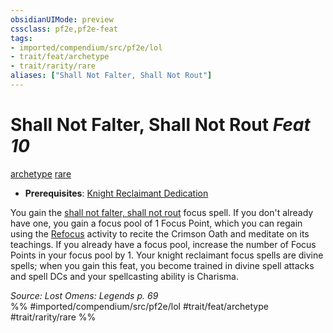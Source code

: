 ```yaml
---
obsidianUIMode: preview
cssclass: pf2e,pf2e-feat
tags:
- imported/compendium/src/pf2e/lol
- trait/feat/archetype
- trait/rarity/rare
aliases: ["Shall Not Falter, Shall Not Rout"]
---
```

# Shall Not Falter, Shall Not Rout  *Feat 10*  
[archetype](archetype.md)  [rare](rare.md)  

- **Prerequisites**: [Knight Reclaimant Dedication](knight-reclaimant-dedication-locg.md)

You gain the [shall not falter, shall not rout](../spells/shall-not-falter-shall-not-rout-lol.md) focus spell. If you don't already have one, you gain a focus pool of 1 Focus Point, which you can regain using the [Refocus](refocus.md) activity to recite the Crimson Oath and meditate on its teachings. If you already have a focus pool, increase the number of Focus Points in your focus pool by 1. Your knight reclaimant focus spells are divine spells; when you gain this feat, you become trained in divine spell attacks and spell DCs and your spellcasting ability is Charisma.

*Source: Lost Omens: Legends p. 69*  
%% #imported/compendium/src/pf2e/lol #trait/feat/archetype #trait/rarity/rare %%